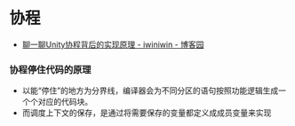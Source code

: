 # 协程

- [聊一聊Unity协程背后的实现原理 - iwiniwin - 博客园](https://www.cnblogs.com/iwiniwin/p/14878498.html)

### 协程停住代码的原理

- 以能“停住”的地方为分界线，编译器会为不同分区的语句按照功能逻辑生成一个个对应的代码块。
- 而调度上下文的保存，是通过将需要保存的变量都定义成成员变量来实现